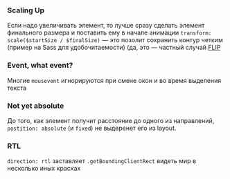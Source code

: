 ### Scaling Up
Если надо увеличивать элемент, то лучше сразу сделать элемент финального размера и поставить ему в начале анимации `transform: scale($startSize / $finalSize)` — это позолит сохранить контур четким (пример на Sass для удобочитаемости)  (да, это — частный случай [FLIP](https://aerotwist.com/blog/flip-your-animations/)
 

### Event, what event?
Многие `mousevent` игнорируются при смене окон и во время выделения текста

### Not yet absolute
До того, как элемент получит расстояние до одного из направлений, `postition: absolute` (и `fixed`) не выдеренет его из layout.

### RTL
`direction: rtl` заставляет `.getBoundingClientRect` видеть мир в несколько иных красках
